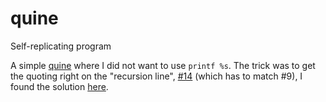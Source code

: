 # quine
Self-replicating program

A simple [quine](https://en.wikipedia.org/wiki/Quine_(computing)) where I did not want to use `printf %s`. The trick was to get the quoting right on the "recursion line", [#14](https://github.com/tingstad/quine/blob/7b65d19f5f9834433b14cd13a540b89acd9d44e7/quine.sh#L14) (which has to match #9), I found the solution [here](http://c2.com/wiki/remodel/?QuineProgram).
